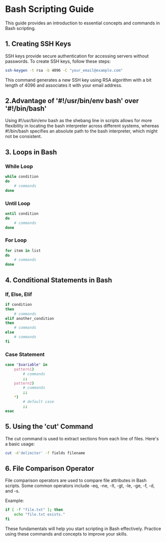# Bash Scripting Guide

This guide provides an introduction to essential concepts and commands in Bash scripting.

## 1. Creating SSH Keys

SSH keys provide secure authentication for accessing servers without passwords. To create SSH keys, follow these steps:

```bash
ssh-keygen -t rsa -b 4096 -C "your_email@example.com"
```

This command generates a new SSH key using RSA algorithm with a bit length of 4096 and associates it with your email address.

## 2.Advantage of '#!/usr/bin/env bash' over '#!/bin/bash'

Using #!/usr/bin/env bash as the shebang line in scripts allows for more flexibility in locating the bash interpreter across different systems, whereas #!/bin/bash specifies an absolute path to the bash interpreter, which might not be consistent.

## 3. Loops in Bash

### While Loop
```bash
while condition
do
    # commands
done
```

### Until Loop
```bash
until condition
do
    # commands
done
```

### For Loop

```bash
for item in list
do
    # commands
done
```

## 4. Conditional Statements in Bash

### If, Else, Elif

```bash
if condition
then
    # commands
elif another_condition
then
    # commands
else
    # commands
fi
```

### Case Statement

```bash
case "$variable" in
    pattern1)
        # commands
        ;;
    pattern2)
        # commands
        ;;
    *)
        # default case
        ;;
esac
```

## 5. Using the 'cut' Command

The cut command is used to extract sections from each line of files. Here's a basic usage:

```bash
cut -d'delimiter' -f fields filename
```

## 6. File Comparison Operator

File comparison operators are used to compare file attributes in Bash scripts. Some common operators include -eq, -ne, -lt, -gt, -le, -ge, -f, -d, and -s.

Example:
```bash
if [ -f "file.txt" ]; then
    echo "file.txt exists."
fi
```

These fundamentals will help you start scripting in Bash effectively. Practice using these commands and concepts to improve your skills.